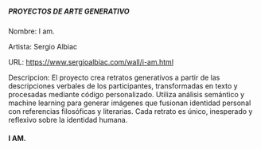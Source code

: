 ##### PROYECTOS DE ARTE GENERATIVO

Nombre: I am.

Artista: Sergio Albiac

URL: https://www.sergioalbiac.com/wall/i-am.html

Descripcion: El proyecto crea retratos generativos a partir de las descripciones verbales de los participantes, transformadas en texto y procesadas mediante código personalizado. Utiliza análisis semántico y machine learning para generar imágenes que fusionan identidad personal con referencias filosóficas y literarias. Cada retrato es único, inesperado y reflexivo sobre la identidad humana.

#### I AM.

